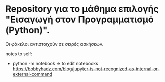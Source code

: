 # Repository για το μάθημα επιλογής "Εισαγωγή στον Προγραμματισμό (Python)".

Οι φάκελοι αντιστοιχούν σε σειρές ασκήσεων.

notes to self: 
- python -m notebook => to edit notebooks
https://bobbyhadz.com/blog/jupyter-is-not-recognized-as-internal-or-external-command 